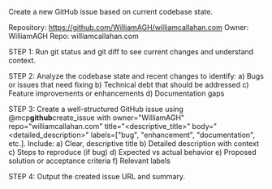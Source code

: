 Create a new GitHub issue based on current codebase state.

Repository: <https://github.com/WilliamAGH/williamcallahan.com>
Owner: WilliamAGH
Repo: williamcallahan.com

STEP 1: Run git status and git diff to see current changes and understand context.

STEP 2: Analyze the codebase state and recent changes to identify:
a) Bugs or issues that need fixing
b) Technical debt that should be addressed
c) Feature improvements or enhancements
d) Documentation gaps

STEP 3: Create a well-structured GitHub issue using @mcp**github**create_issue with owner="WilliamAGH" repo="williamcallahan.com" title="<descriptive_title>" body="<detailed_description>" labels=["bug", "enhancement", "documentation", etc.]. Include:
a) Clear, descriptive title
b) Detailed description with context
c) Steps to reproduce (if bug)
d) Expected vs actual behavior
e) Proposed solution or acceptance criteria
f) Relevant labels

STEP 4: Output the created issue URL and summary.
